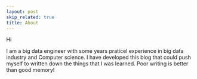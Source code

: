```yaml
---
layout: post
skip_related: true
title: About
---
```


Hi

I am a big data engineer with some years praticel experience in big data industry and Computer science. I have developed this blog that could push myself to written down the things that I was learned. Poor writing is better than good memory! 
